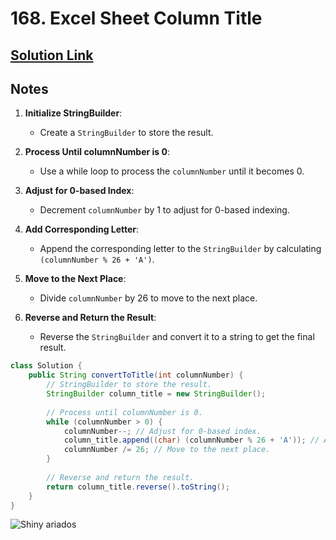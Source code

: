 # 168. Excel Sheet Column Title

## [Solution Link](https://leetcode.com/submissions/detail/1509721350/)

## Notes

1. **Initialize StringBuilder**:
   - Create a `StringBuilder` to store the result.

2. **Process Until columnNumber is 0**:
   - Use a while loop to process the `columnNumber` until it becomes 0.

3. **Adjust for 0-based Index**:
   - Decrement `columnNumber` by 1 to adjust for 0-based indexing.

4. **Add Corresponding Letter**:
   - Append the corresponding letter to the `StringBuilder` by calculating `(columnNumber % 26 + 'A')`.

5. **Move to the Next Place**:
   - Divide `columnNumber` by 26 to move to the next place.

6. **Reverse and Return the Result**:
   - Reverse the `StringBuilder` and convert it to a string to get the final result.

```java
class Solution {
    public String convertToTitle(int columnNumber) {
        // StringBuilder to store the result.
        StringBuilder column_title = new StringBuilder();
        
        // Process until columnNumber is 0.
        while (columnNumber > 0) {
            columnNumber--; // Adjust for 0-based index.
            column_title.append((char) (columnNumber % 26 + 'A')); // Add corresponding letter.
            columnNumber /= 26; // Move to the next place.
        }
        
        // Reverse and return the result.
        return column_title.reverse().toString();
    }
}
```

![Shiny ariados](https://projectpokemon.org/images/shiny-sprite/ariados.gif)
